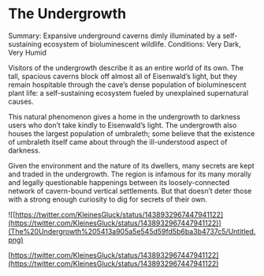 # The Undergrowth

Summary: Expansive underground caverns dimly illuminated by a self-sustaining ecosystem of bioluminescent wildlife.
Conditions: Very Dark, Very Humid

Visitors of the undergrowth describe it as an entire world of its own. The tall, spacious caverns block off almost all of Eisenwald’s light, but they remain hospitable through the cave’s dense population of bioluminescent plant life: a self-sustaining ecosystem fueled by unexplained supernatural causes.

This natural phenomenon gives a home in the undergrowth to darkness users who don’t take kindly to Eisenwald’s light. The undergrowth also houses the largest population of umbraleth; some believe that the existence of umbraleth itself came about through the ill-understood aspect of darkness.

Given the environment and the nature of its dwellers, many secrets are kept and traded in the undergrowth. The region is infamous for its many morally and legally questionable happenings between its loosely-connected network of cavern-bound vertical settlements. But that doesn’t deter those with a strong enough curiosity to dig for secrets of their own.

![[https://twitter.com/KleinesGluck/status/1438932967447941122](https://twitter.com/KleinesGluck/status/1438932967447941122)](The%20Undergrowth%205413a905a5e545d59fd5b6ba3b4737c5/Untitled.png)

[https://twitter.com/KleinesGluck/status/1438932967447941122](https://twitter.com/KleinesGluck/status/1438932967447941122)

